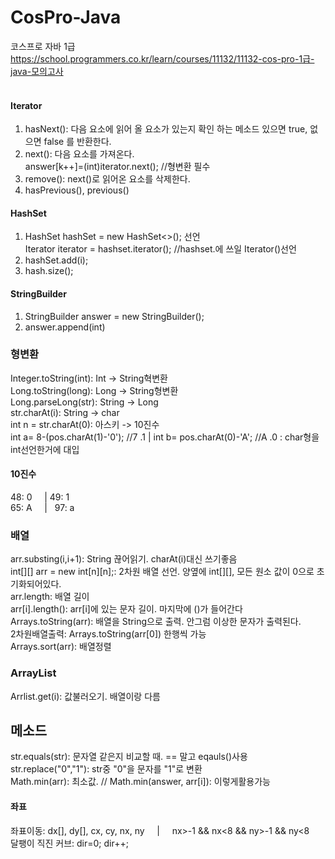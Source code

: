 # CosPro-Java
코스프로 자바 1급 <br>
https://school.programmers.co.kr/learn/courses/11132/11132-cos-pro-1급-java-모의고사<br>
<br>

#### Iterator
1) hasNext(): 다음 요소에 읽어 올 요소가 있는지 확인 하는 메소드 있으면 true, 없으면 false 를 반환한다. <br>
2) next(): 다음 요소를 가져온다. <br>
answer[k++]=(int)iterator.next(); //형변환 필수
3) remove(): next()로 읽어온 요소를 삭제한다. <br>
4) hasPrevious(), previous()<br>

#### HashSet
1) HashSet<Integer> hashSet = new HashSet<>(); 선언<br>
Iterator iterator = hashset.iterator(); //hashset.에 쓰일 Iterator()선언 
2) hashSet.add(i);
3) hash.size();

#### StringBuilder
1) StringBuilder answer = new StringBuilder();
2) answer.append(int)

### 형변환
Integer.toString(int): Int -> String혁변환<br>
Long.toString(long): Long -> String형변환<br>
Long.parseLong(str): String -> Long<br>
str.charAt(i): String -> char<br>
int n = str.charAt(0): 아스키 -> 10진수 <br>
int a= 8-(pos.charAt(1)-'0'); //7 .1 | int b= pos.charAt(0)-'A'; //A .0 : char형을 int선언한거에 대입

#### 10진수
48: 0&nbsp;&nbsp;&nbsp;&nbsp;&nbsp;|&nbsp;49: 1 <br>
65: A   &nbsp;&nbsp;&nbsp;&nbsp;| &nbsp; 97: a

### 배열
arr.substing(i,i+1): String 끊어읽기. charAt(i)대신 쓰기좋음<br>
int[][] arr = new int[n][n];: 2차원 배열 선언. 양옆에 int[][], 모든 원소 값이 0으로 초기화되어있다.<br>
arr.length: 배열 길이 <br>
arr[i].length(): arr[i]에 있는 문자 길이. 마지막에 ()가 들어간다<br>
Arrays.toString(arr): 배열을 String으로 출력. 안그럼 이상한 문자가 출력된다. <br> 
  2차원배열출력: Arrays.toString(arr[0]) 한행씩 가능 <br>
Arrays.sort(arr): 배열정렬<br>

### ArrayList
Arrlist.get(i): 값불러오기. 배열이랑 다름

## 메소드
str.equals(str): 문자열 같은지 비교할 때. == 말고 eqauls()사용<br>
str.replace("0","1"): str중 "0"을 문자를 "1"로 변환<br> 
Math.min(arr): 최소값. // Math.min(answer, arr[i]): 이렇게활용가능 <br>

#### 좌표
좌표이동: dx[], dy[], cx, cy, nx, ny  &#160;&#160;&#160;&#160;|&#160;&#160;&#160;&#160;   nx>-1 && nx<8 && ny>-1 && ny<8 <br>
달팽이 직진 커브: dir=0; dir++;


